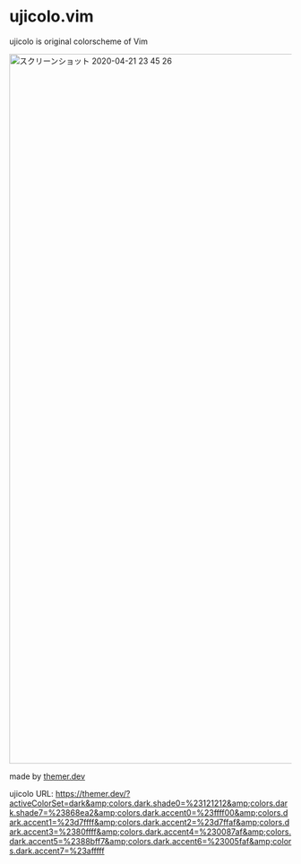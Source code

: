 # ujicolo.vim
ujicolo is original colorscheme of Vim 

<img width="1267" alt="スクリーンショット 2020-04-21 23 45 26" src="https://user-images.githubusercontent.com/49834542/79880230-b34ecc00-842a-11ea-8da1-4ade30d0d163.png">

made by [themer.dev](https://themer.dev/)

ujicolo URL: 
  https://themer.dev/?activeColorSet=dark&amp;colors.dark.shade0=%23121212&amp;colors.dark.shade7=%23868ea2&amp;colors.dark.accent0=%23ffff00&amp;colors.dark.accent1=%23d7ffff&amp;colors.dark.accent2=%23d7ffaf&amp;colors.dark.accent3=%2380ffff&amp;colors.dark.accent4=%230087af&amp;colors.dark.accent5=%2388bff7&amp;colors.dark.accent6=%23005faf&amp;colors.dark.accent7=%23afffff
